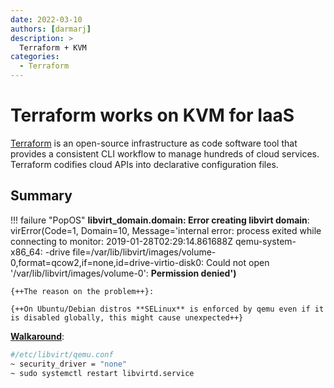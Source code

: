 ```yaml
---
date: 2022-03-10
authors: [darmarj]
description: >
  Terraform + KVM
categories:
  - Terraform
---
```


# Terraform works on KVM for IaaS

[Terraform]((https://www.terraform.io/)) is an open-source infrastructure as code software tool that provides a consistent CLI workflow to manage hundreds of cloud services. Terraform codifies cloud APIs into declarative configuration files.

## Summary

!!! failure "PopOS"
    **libvirt_domain.domain: Error creating libvirt domain**: virError(Code=1, Domain=10, Message='internal error: process exited while connecting to monitor: 2019-01-28T02:29:14.861688Z qemu-system-x86_64: -drive file=/var/lib/libvirt/images/volume-0,format=qcow2,if=none,id=drive-virtio-disk0: Could not open '/var/lib/libvirt/images/volume-0': **Permission denied')**

    {++The reason on the problem++}:

    {++On Ubuntu/Debian distros **SELinux** is enforced by qemu even if it is disabled globally, this might cause unexpected++}

[**Walkaround**](https://lifesaver.codes/answer/permission-denied-546):

```bash
#/etc/libvirt/qemu.conf
~ security_driver = "none"
~ sudo systemctl restart libvirtd.service
```
